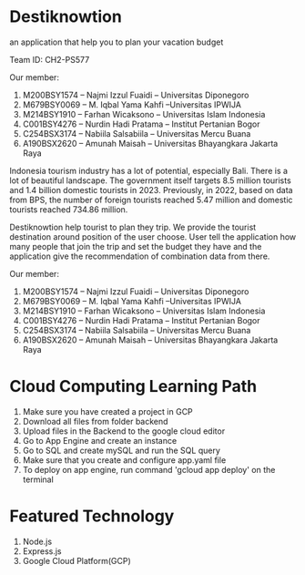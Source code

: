 # Destiknowtion
an application that help you to plan your vacation budget

Team ID: CH2-PS577

Our member:
1. M200BSY1574 – Najmi Izzul Fuaidi – Universitas Diponegoro
2. M679BSY0069 – M. Iqbal Yama Kahfi –Universitas IPWIJA
3. M214BSY1910 – Farhan Wicaksono – Universitas Islam Indonesia
4. C001BSY4276 – Nurdin Hadi Pratama – Institut Pertanian Bogor
5. C254BSX3174 – Nabiila Salsabiila – Universitas Mercu Buana
6. A190BSX2620 – Amunah Maisah – Universitas Bhayangkara Jakarta Raya
   
Indonesia tourism industry has a lot of potential, especially Bali. There is a lot of beautiful landscape. The government itself targets 8.5 million tourists and 1.4 billion domestic tourists in 2023. Previously, in 2022, based on data from BPS, the number of foreign tourists reached 5.47 million and domestic tourists reached 734.86 million.

Destiknowtion help tourist to plan they trip. We provide the tourist destination around position of the user choose. User tell the application how many people that join the trip and set the budget they have and the application give the recommendation of combination data from there.

Our member:
1. M200BSY1574 – Najmi Izzul Fuaidi – Universitas Diponegoro
2. M679BSY0069 – M. Iqbal Yama Kahfi –Universitas IPWIJA
3. M214BSY1910 – Farhan Wicaksono – Universitas Islam Indonesia
4. C001BSY4276 – Nurdin Hadi Pratama – Institut Pertanian Bogor
5. C254BSX3174 – Nabiila Salsabiila – Universitas Mercu Buana
6. A190BSX2620 – Amunah Maisah – Universitas Bhayangkara Jakarta Raya

# Cloud Computing Learning Path
1. Make sure you have created a project in GCP
2. Download all files from folder backend
3. Upload files in the Backend to the google cloud editor
4. Go to App Engine and create an instance
5. Go to SQL and create mySQL and run the SQL query
6. Make sure that you create and configure app.yaml file
7. To deploy on app engine, run command 'gcloud app deploy' on the terminal

# Featured Technology
1. Node.js
2. Express.js
3. Google Cloud Platform(GCP)
